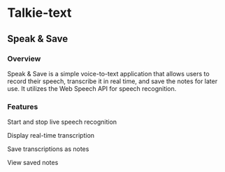 # Talkie-text

## Speak & Save

### Overview

Speak & Save is a simple voice-to-text application that allows users to record their speech, transcribe it in real time, and save the notes for later use.
It utilizes the Web Speech API for speech recognition.

### Features

Start and stop live speech recognition

Display real-time transcription

Save transcriptions as notes

View saved notes
